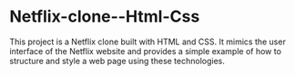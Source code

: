 # Netflix-clone--Html-Css

This project is a Netflix clone built with HTML and CSS.
It mimics the user interface of the Netflix website and provides a simple example of how to structure and style a web page using these technologies.
